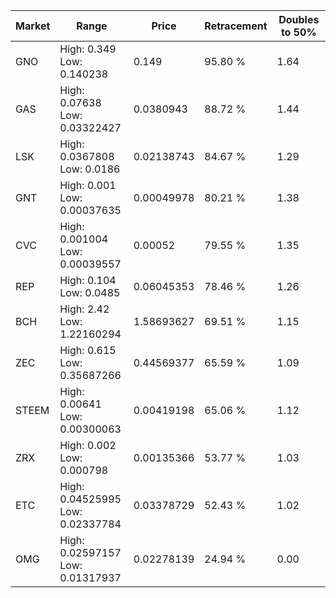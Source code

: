 | Market | Range | Price| Retracement | Doubles to 50% |
| --- | --- | --- | --- | --- |
| GNO | High: 0.349<br />Low: 0.140238 | 0.149 | 95.80 % | 1.64 |
| GAS | High: 0.07638<br />Low: 0.03322427 | 0.0380943 | 88.72 % | 1.44 |
| LSK | High: 0.0367808<br />Low: 0.0186 | 0.02138743 | 84.67 % | 1.29 |
| GNT | High: 0.001<br />Low: 0.00037635 | 0.00049978 | 80.21 % | 1.38 |
| CVC | High: 0.001004<br />Low: 0.00039557 | 0.00052 | 79.55 % | 1.35 |
| REP | High: 0.104<br />Low: 0.0485 | 0.06045353 | 78.46 % | 1.26 |
| BCH | High: 2.42<br />Low: 1.22160294 | 1.58693627 | 69.51 % | 1.15 |
| ZEC | High: 0.615<br />Low: 0.35687266 | 0.44569377 | 65.59 % | 1.09 |
| STEEM | High: 0.00641<br />Low: 0.00300063 | 0.00419198 | 65.06 % | 1.12 |
| ZRX | High: 0.002<br />Low: 0.000798 | 0.00135366 | 53.77 % | 1.03 |
| ETC | High: 0.04525995<br />Low: 0.02337784 | 0.03378729 | 52.43 % | 1.02 |
| OMG | High: 0.02597157<br />Low: 0.01317937 | 0.02278139 | 24.94 % | 0.00 |
